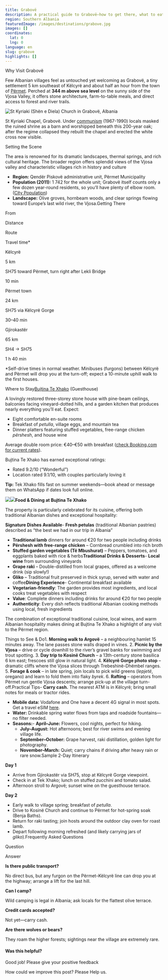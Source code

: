 ```yaml
---
title: Grabovë
description: A practical guide to Grabovë—how to get there, what to eat, where to stay, and how to explore the Vjosa Valley like a local.
region: Southern Albania
featuredImage: /images/destinations/grabove.jpg
images: []
coordinates:
  lat: 0
  lng: 0
language: en
slug: grabove
highlights: []
---
```


Why Visit Grabovë

Few Albanian villages feel as untouched yet welcoming as Grabovë, a tiny settlement 5 km southeast of Këlcyrë and about half an hour from the town of [Përmet](https://albaniavisit.com/destinations/permet/). Perched at **344 m above sea level** on the sunny side of the Vjosa Valley, it offers stone architecture, farm-to-table meals, and direct access to forest and river trails.

![St Kyriaki (Shën e Diela) Church in Grabovë, Albania](https://eia476h758b.exactdn.com/wp-content/uploads/2025/06/St-Kyriaki-Shen-e-Diela-Church.jpg)

St Kyriaki Chapel, Grabovë. Under [communism](https://albaniavisit.com/communist-era/) (1967-1990) locals masked the ruined shrine as a barn and worshipped beneath this 200-year oak; after the regime collapsed they rebuilt the chapel and erected the white cross now visible.

Setting the Scene

The area is renowned for its dramatic landscapes, thermal springs, and rich cultural heritage. The broader region offers splendid views of the Vjosa valley and characteristic villages rich in history and culture[](https://www.visit-gjirokastra.com/package/bike-tour-kelcyre-mbrezhan-grabove-kelcyre/)

-   **Region:** Qendër Piskovë administrative unit, Përmet Municipality
-   **Population (2011):** 1 742 for the whole unit; Grabovë itself counts only a few dozen year-round residents, so you’ll have plenty of elbow room. ([City Population](https://citypopulation.de/en/albania/mun/admin/p%C3%ABrmet/06208__qend%C3%ABr_piskov%C3%AB/?utm_source=chatgpt.com))
-   **Landscape:** Olive groves, hornbeam woods, and clear springs flowing toward Europe’s last wild river, the Vjosa.Getting There

From

Distance

Route

Travel time\*

Këlcyrë

5 km

SH75 toward Përmet, turn right after Lekli Bridge

10 min

Përmet town

24 km

SH75 via Këlcyrë Gorge

30–40 min

Gjirokastër

65 km

SH4 → SH75

1 h 40 min

\*Self-drive times in normal weather. Minibuses (furgons) between Këlcyrë and Përmet will drop you at the turn-off; expect a 10-minute uphill walk to the first houses.

Where to Stay[Bujtina Te Xhako](https://albaniavisit.com/accommodation/bujtina-te-xhako/) (Guesthouse)

A lovingly restored three-storey stone house with pine-beam ceilings, balconies facing vineyard-dotted hills, and a garden kitchen that produces nearly everything you’ll eat. Expect:

-   Eight comfortable en-suite rooms
-   Breakfast of *petulla*, village eggs, and mountain tea
-   Dinner platters featuring stuffed vegetables, free-range chicken *përshesh*, and house wine

Average double room price: €40–€50 with breakfast ([check Booking.com for current rates](https://booking.tp.st/qKp2AiSP)).

Bujtina Te Xhako has earned exceptional ratings:

-   Rated 9.2/10 (“Wonderful”)
-   Location rated 9.1/10, with couples particularly loving it

**Tip:** Tek Xhako fills fast on summer weekends—book ahead or message them on WhatsApp if dates look full online.

![](https://eia476h758b.exactdn.com/wp-content/uploads/2025/06/DSC06885.jpg)![](https://eia476h758b.exactdn.com/wp-content/uploads/2025/06/DJI_0319.jpg)**Food & Dining at Bujtina Te Xhako**

The property is particularly celebrated for its cuisine, offering both traditional Albanian dishes and exceptional hospitality:

**Signature Dishes Available**-   **Fresh petulas** (traditional Albanian pastries) described as “the best we had in our trip in Albania”
-   **Traditional lamb** dinners for around €20 for two people including drinks
-   **Përshesh with free-range chicken** – Cornbread crumbled into rich broth
-   **Stuffed garden vegetables (Të Mbushurat)** – Peppers, tomatoes, and eggplants baked with rice & herbs**Traditional Drinks & Desserts**-   **Local wine** from surrounding vineyards
-   **Grape raki** – Double-distilled from local grapes, offered as a welcome drink (sip slowly!)
-   **Gliko** – Traditional fruit preserved in thick syrup, served with water and coffee**Dining Experience**-   Continental breakfast available
-   **Vegetarian-friendly**: The garden provides most ingredients, and local cooks treat vegetables with respect
-   **Value**: Complete dinners including drinks for around €20 for two people
-   **Authenticity**: Every dish reflects traditional Albanian cooking methods using local, fresh ingredients

The combination of exceptional traditional cuisine, local wines, and warm Albanian hospitality makes dining at Bujtina Te Xhako a highlight of any visit to the Përmet region.

Things to See & Do1.  **Morning walk to Argovë** – a neighbouring hamlet 15 minutes away. The lane passes stone walls draped in vines.
2.  **Picnic by the Vjosa** – drive or cycle downhill to the river’s gravel banks for swimming and trout spotting.
3.  **Day trip to Kosinë Church** – a 13th-century stone basilica 6 km east; frescoes still glow in natural light.
4.  **Këlcyrë Gorge photo stop** – dramatic cliffs where the Vjosa slices through Trebeshinë-Dhëmbel ranges.
5.  **Forage & cook** – in late spring, join locals to pick wild greens (*lepjetë*, oregano) and learn to fold them into flaky *byrek*.
6.  **Rafting** – operators from Përmet run gentle Vjosa descents; arrange pick-up at the village turn-off.Practical Tips-   **Carry cash.** The nearest ATM is in Këlcyrë; bring small notes for meals or tractor rides.
-   **Mobile data:** Vodafone and One have a decent 4G signal in most spots. Get a travel eSIM [here](https://albaniavisit.com/travel-guide/best-esim-albania/).
-   **Water:** Drinkable spring water flows from taps and roadside fountains—no filter needed.
-   **Seasons:**-   **April–June:** Flowers, cool nights, perfect for hiking.
    -   **July–August:** Hot afternoons; best for river swims and evening village life.
    -   **September–October:** Grape harvest, raki distillation, golden light for photography.
    -   **November–March:** Quiet; carry chains if driving after heavy rain or rare snow.Sample 2-Day Itinerary

**Day 1**

-   Arrive from Gjirokastër via SH75, stop at Këlcyrë Gorge viewpoint.
-   Check in at Tek Xhako; lunch on stuffed zucchini and tomato salad.
-   Afternoon stroll to Argovë; sunset wine on the guesthouse terrace.

**Day 2**

-   Early walk to village spring; breakfast of *petulla*.
-   Drive to Kosinë Church and continue to Përmet for hot-spring soak (Benja Baths).
-   Return for raki tasting; join hosts around the outdoor clay oven for roast lamb.
-   Depart following morning refreshed (and likely carrying jars of *gliko*).Frequently Asked Questions

Question

Answer

**Is there public transport?**

No direct bus, but any furgon on the Përmet–Këlcyrë line can drop you at the highway; arrange a lift for the last hill.

**Can I camp?**

Wild camping is legal in Albania; ask locals for the flattest olive terrace.

**Credit cards accepted?**

Not yet—carry cash.

**Are there wolves or bears?**

They roam the higher forests; sightings near the village are extremely rare.

#### Was this helpful?

 

Good job! Please give your positive feedback

How could we improve this post? Please Help us.